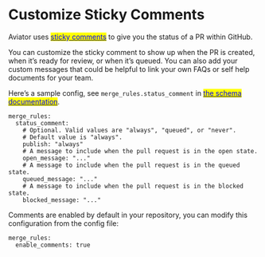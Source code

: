 # Customize Sticky Comments

Aviator uses [<mark style="color:blue;">sticky comments</mark>](../concepts/sticky-comments.md) to give you the status of a PR within GitHub.

You can customize the sticky comment to show up when the PR is created, when it’s ready for review, or when it’s queued. You can also add your custom messages that could be helpful to link your own FAQs or self help documents for your team.&#x20;

Here’s a sample config, see `merge_rules.status_comment` in [<mark style="color:blue;">the schema documentation</mark>](https://app.aviator.co/schema/index.html#aviator\_config\_yaml.json).

```
merge_rules:
  status_comment:
    # Optional. Valid values are "always", "queued", or "never".
    # Default value is "always".
    publish: "always"
    # A message to include when the pull request is in the open state.
    open_message: "..."
    # A message to include when the pull request is in the queued state.
    queued_message: "..."
    # A message to include when the pull request is in the blocked state.
    blocked_message: "..."

```

Comments are enabled by default in your repository, you can modify this configuration from the config file:

```
merge_rules:
  enable_comments: true
```

